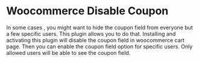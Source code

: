 # Woocommerce Disable Coupon

In some cases , you might want to hide the coupon field from everyone but a few specific users. This plugin allows you to do that. 
Installing and activating this plugin will disable the coupon field in woocommerce cart page. 
Then you can enable the coupon field option for specific users. Only allowed users will be able to see the coupon field.
